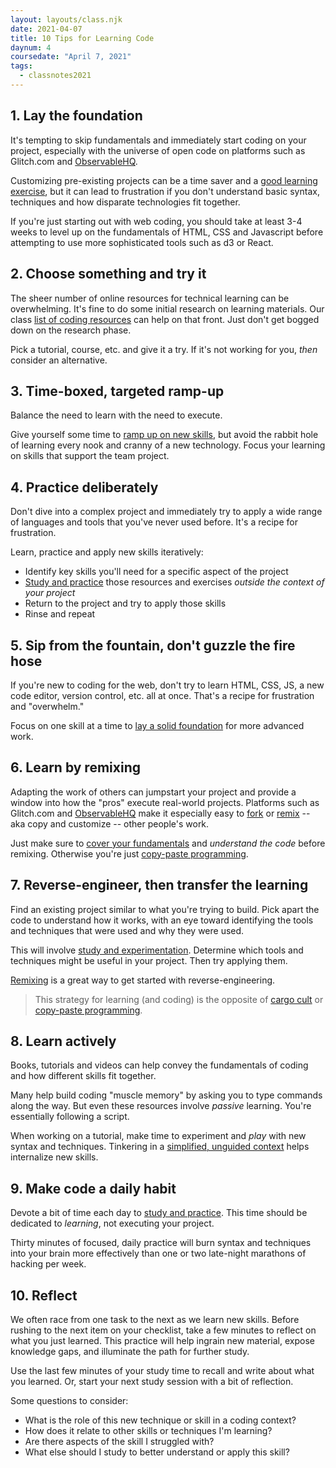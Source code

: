 ```yaml
---
layout: layouts/class.njk
date: 2021-04-07
title: 10 Tips for Learning Code
daynum: 4
coursedate: "April 7, 2021"
tags:
  - classnotes2021
---
```


## 1. Lay the foundation

It's tempting to skip fundamentals and immediately start coding on your project, especially with the universe of open code on platforms such as Glitch.com and [ObservableHQ][].

Customizing pre-existing projects can be a time saver and a [good learning exercise](#6.-learn-by-remixing), but it can lead to frustration if you don't understand basic syntax, techniques and how disparate technologies fit together.

If you're just starting out with web coding, you should take at least 3-4 weeks to level up on the fundamentals of HTML, CSS and Javascript before attempting to use more sophisticated tools such as d3 or React.

[ObservableHQ]: https://observablehq.com/

## 2. Choose something and  try it

The sheer number of online resources for technical learning can be overwhelming. It's fine to do some initial research on learning materials. Our class [list of coding resources][] can help on that front. Just don't get bogged down on the research phase. 

Pick a tutorial, course, etc. and give it a try. If it's not working for you, _then_ consider an alternative.

[list of coding resources]: https://docs.google.com/spreadsheets/d/e/2PACX-1vQskn1VYGP0QpwFMSsLzQyvezxgvSZyO_WPCFQACXwwqTIsAuORA4apx-EPKtCHVqSWWkYfTU49C6qp/pubhtml?gid=1772463569&single=true

## 3. Time-boxed, targeted ramp-up

Balance the need to learn with the need to execute.

Give yourself some time to [ramp up on new skills](#1.-lay-the-foundation), but avoid the rabbit hole of learning every nook and cranny of a new technology. Focus your learning on skills that support the team project.

## 4. Practice deliberately

Don't dive into a complex project and immediately try to apply a wide range of languages and tools that you've never used before. It's a recipe for frustration.

Learn, practice and apply new skills iteratively:

* Identify key skills you'll need for a specific aspect of the project
* [Study and practice](#8.-learn-actively) those resources and exercises _outside the context of your project_
* Return to the project and try to apply those skills
* Rinse and repeat

## 5. Sip from the fountain, don't guzzle the fire hose

If you're new to coding for the web, don't try to learn HTML, CSS, JS, a new code editor, version control, etc. all at once. That's a recipe for frustration and "overwhelm."

Focus on one skill at a time to [lay a solid foundation](#1.-lay-the-foundation) for more advanced work.

## 6. Learn by remixing

Adapting the work of others can jumpstart your project and provide a window into how the "pros" execute real-world projects. Platforms such as Glitch.com and [ObservableHQ][] make it especially easy to [fork](https://observablehq.com/@observablehq/fork-share-merge?collection=@observablehq/editing-publishing-collaborating) or [remix](https://help.glitch.com/kb/article/23-what%E2%80%99s-remix/) -- aka copy and customize -- other people's work.

Just make sure to [cover your fundamentals](#1.-lay-the-foundation) and _understand the code_ before remixing. Otherwise you're just [copy-paste programming][].

## 7. Reverse-engineer, then transfer the learning

Find an existing project similar to what you're trying to build. Pick apart the code to understand how it works, with an eye toward identifying the tools and techniques that were used and why they were used.

This will involve [study and experimentation](#8.-learn-actively). Determine which tools and techniques might be useful in your project. Then try applying them.

[Remixing](#6.-learn-by-remixing) is a great way to get started with reverse-engineering.

> This strategy for learning (and coding) is the opposite of [cargo cult][] or [copy-paste programming][].

[cargo cult]: https://en.wikipedia.org/wiki/Cargo_cult_programming
[copy-paste programming]: https://en.wikipedia.org/wiki/Copy-and-paste_programming

## 8. Learn actively

Books, tutorials and videos can help convey the fundamentals of coding and how different skills fit together.

Many help build coding "muscle memory" by asking you to type commands along the way. But even these resources involve _passive_ learning. You're essentially following a script.

When working on a tutorial, make time to experiment and _play_ with new syntax and techniques. Tinkering in a [simplified, unguided context](#4.-practice-deliberately) helps internalize new skills.

## 9. Make code a daily habit

Devote a bit of time each day to [study and practice](#8.-learn-actively). This time should be dedicated to _learning_, not executing your project.

Thirty minutes of focused, daily practice will burn syntax and techniques into your brain more effectively than one or two late-night marathons of hacking per week.

## 10. Reflect

We often race from one task to the next as we learn new skills. Before rushing to the next item on your checklist, take a few minutes to reflect on what you just learned. This practice will help ingrain new material, expose knowledge gaps, and illuminate the path for further study.

Use the last few minutes of your study time to recall and write about what you learned. Or, start your next study session with a bit of reflection.

Some questions to consider:

* What is the role of this new technique or skill in a coding context?
* How does it relate to other skills or techniques I'm learning?
* Are there aspects of the skill I struggled with?
* What else should I study to better understand or apply this skill?
